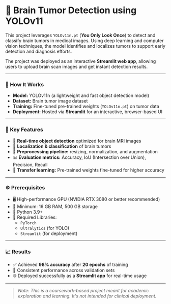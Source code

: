 # 🧠 Brain Tumor Detection using YOLOv11

This project leverages `YOLOv11n.pt` (**You Only Look Once**) to detect and classify brain tumors in medical images. Using deep learning and computer vision techniques, the model identifies and localizes tumors to support early detection and diagnosis efforts.

The project was deployed as an interactive **Streamlit web app**, allowing users to upload brain scan images and get instant detection results.

---

### 🚀 How It Works

- **Model:** YOLOv11n (a lightweight and fast object detection model)
- **Dataset:** Brain tumor image dataset
- **Training:** Fine-tuned pre-trained weights (`YOLOv11n.pt`) on tumor data
- **Deployment:** Hosted via **Streamlit** for an interactive, browser-based UI

---

### 🔑 Key Features

- 🧠 **Real-time object detection** optimized for brain MRI images  
- 📍 **Localization & classification** of brain tumors  
- 🔁 **Preprocessing pipeline:** resizing, normalization, and augmentation  
- 📊 **Evaluation metrics:** Accuracy, IoU (Intersection over Union), Precision, Recall  
- 🎯 **Transfer learning:** Pre-trained weights fine-tuned for higher accuracy

---

### ⚙️ Prerequisites

- 🖥️ High-performance GPU (NVIDIA RTX 3080 or better recommended)  
- 💾 Minimum: 16 GB RAM, 500 GB storage  
- 🐍 Python 3.9+  
- 🔧 Required Libraries:
  - `PyTorch`
  - `Ultralytics` (for YOLO)
  - `Streamlit` (for deployment)

---

### 📈 Results

- ✅ Achieved **98% accuracy** after **20 epochs** of training  
- 🧪 Consistent performance across validation sets  
- 🌐 Deployed successfully as a **Streamlit app** for real-time usage

---

> _Note: This is a coursework-based project meant for academic exploration and learning. It's not intended for clinical deployment._

